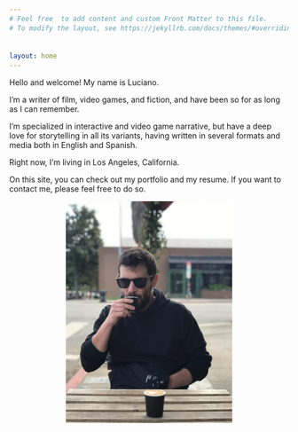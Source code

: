 ```yaml
---
# Feel free  to add content and custom Front Matter to this file.
# To modify the layout, see https://jekyllrb.com/docs/themes/#overriding-theme-defaults ![me](/content_assets/profile.jpg)


layout: home
---
```


Hello and welcome! My name is Luciano.

I’m a writer of film, video games, and fiction, and have been so for as long as I can remember.

I’m specialized in interactive and video game narrative, but have a deep love for storytelling in all its variants, having written in several formats and media both in English and Spanish. 

Right now, I’m living in Los Angeles, California.

On this site, you can check out my portfolio and my resume. If you want to contact me, please feel free to do so.


<p align="center">
<img src="/content_assets/profile.jpg" width="300">
</p>